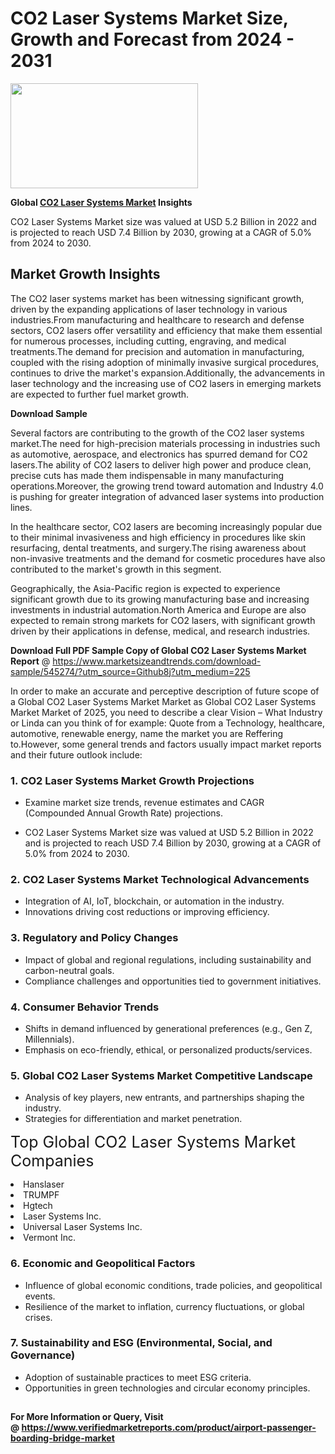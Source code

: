 <H1>CO2 Laser Systems Market Size, Growth and Forecast from 2024 - 2031</H1><img class="aligncenter size-medium wp-image-584254" src="https://thirdeyenews.in/wp-content/uploads/2024/09/Global-Market-Research-300x168.jpeg" alt="" width="300" height="168" /><p><strong>Global&nbsp;<a href="https://www.marketsizeandtrends.com/download-sample/545274/?utm_source=Github8j?utm_medium=225">CO2 Laser Systems Market</a> Insights</strong></p><p>CO2 Laser Systems Market size was valued at USD 5.2 Billion in 2022 and is projected to reach USD 7.4 Billion by 2030, growing at a CAGR of 5.0% from 2024 to 2030.</p><p><h2>Market Growth Insights</h2> <p>The CO2 laser systems market has been witnessing significant growth, driven by the expanding applications of laser technology in various industries.From manufacturing and healthcare to research and defense sectors, CO2 lasers offer versatility and efficiency that make them essential for numerous processes, including cutting, engraving, and medical treatments.The demand for precision and automation in manufacturing, coupled with the rising adoption of minimally invasive surgical procedures, continues to drive the market's expansion.Additionally, the advancements in laser technology and the increasing use of CO2 lasers in emerging markets are expected to further fuel market growth.</p> <p><strong>Download Sample</strong></p> <p>Several factors are contributing to the growth of the CO2 laser systems market.The need for high-precision materials processing in industries such as automotive, aerospace, and electronics has spurred demand for CO2 lasers.The ability of CO2 lasers to deliver high power and produce clean, precise cuts has made them indispensable in many manufacturing operations.Moreover, the growing trend toward automation and Industry 4.0 is pushing for greater integration of advanced laser systems into production lines.</p> <p>In the healthcare sector, CO2 lasers are becoming increasingly popular due to their minimal invasiveness and high efficiency in procedures like skin resurfacing, dental treatments, and surgery.The rising awareness about non-invasive treatments and the demand for cosmetic procedures have also contributed to the market's growth in this segment.</p> <p>Geographically, the Asia-Pacific region is expected to experience significant growth due to its growing manufacturing base and increasing investments in industrial automation.North America and Europe are also expected to remain strong markets for CO2 lasers, with significant growth driven by their applications in defense, medical, and research industries.</p> <p><span class=""><strong>Download Full PDF Sample Copy of Global CO2 Laser Systems Market Report</strong> @ <a href="https://www.marketsizeandtrends.com/download-sample/545274/?utm_source=Github8j?utm_medium=225" target="_blank">https://www.marketsizeandtrends.com/download-sample/545274/?utm_source=Github8j?utm_medium=225</a></span></p><p>In order to make an accurate and perceptive description of future scope of a Global&nbsp;CO2 Laser Systems Market Market as Global&nbsp;CO2 Laser Systems Market Market of 2025, you need to describe a clear Vision &ndash; What Industry or Linda can you think of for example: Quote from a Technology, healthcare, automotive, renewable energy, name the market you are Reffering to.However, some general trends and factors usually impact market reports and their future outlook include:</p><h3>1.&nbsp;<strong>CO2 Laser Systems Market Growth Projections</strong></h3><ul><li>Examine market size trends, revenue estimates and CAGR (Compounded Annual Growth Rate) projections.</li><li><p>CO2 Laser Systems Market size was valued at USD 5.2 Billion in 2022 and is projected to reach USD 7.4 Billion by 2030, growing at a CAGR of 5.0% from 2024 to 2030.</p></li></ul><h3>2.&nbsp;<strong>CO2 Laser Systems Market Technological Advancements</strong></h3><ul><li>Integration of AI, IoT, blockchain, or automation in the industry.</li><li>Innovations driving cost reductions or improving efficiency.</li></ul><h3>3.&nbsp;<strong>Regulatory and Policy Changes</strong></h3><ul><li>Impact of global and regional regulations, including sustainability and carbon-neutral goals.</li><li>Compliance challenges and opportunities tied to government initiatives.</li></ul><h3>4.&nbsp;<strong>Consumer Behavior Trends</strong></h3><ul><li>Shifts in demand influenced by generational preferences (e.g., Gen Z, Millennials).</li><li>Emphasis on eco-friendly, ethical, or personalized products/services.</li></ul><h3>5.&nbsp;<strong>Global CO2 Laser Systems Market Competitive Landscape</strong></h3><ul><li>Analysis of key players, new entrants, and partnerships shaping the industry.</li><li>Strategies for differentiation and market penetration.</li></ul><p data-pm-slice="1 1 []"><span style="color: inherit; font-family: inherit; font-size: 25px;">Top Global CO2 Laser Systems Market Companies</span></p><div class="" data-test-id=""><p><li>Hanslaser</li><li> TRUMPF</li><li> Hgtech</li><li> Laser Systems Inc.</li><li> Universal Laser Systems Inc.</li><li> Vermont Inc.</li></p></div><h3>6.&nbsp;<strong>Economic and Geopolitical Factors</strong></h3><ul><li>Influence of global economic conditions, trade policies, and geopolitical events.</li><li>Resilience of the market to inflation, currency fluctuations, or global crises.</li></ul><h3>7.&nbsp;<strong>Sustainability and ESG (Environmental, Social, and Governance)</strong></h3><ul><li>Adoption of sustainable practices to meet ESG criteria.</li><li>Opportunities in green technologies and circular economy principles.</li></ul><h2><strong style="font-size: 14px;">For More Information or Query, Visit @&nbsp;</strong><a style="background-color: #ffffff; font-size: 14px;" href="https://www.marketsizeandtrends.com/report/co2-laser-systems-market/" target="_blank">https://www.verifiedmarketreports.com/product/airport-passenger-boarding-bridge-market</a></h2>
